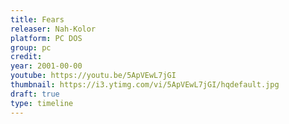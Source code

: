 ```yaml
---
title: Fears
releaser: Nah-Kolor
platform: PC DOS
group: pc
credit:
year: 2001-00-00
youtube: https://youtu.be/5ApVEwL7jGI
thumbnail: https://i3.ytimg.com/vi/5ApVEwL7jGI/hqdefault.jpg
draft: true
type: timeline
---
```


